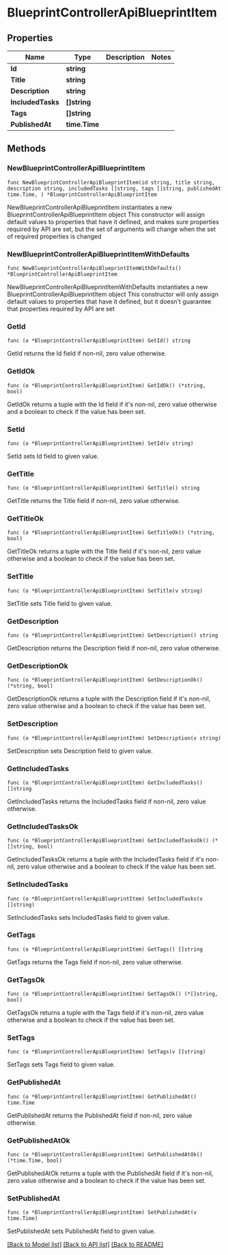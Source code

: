 # BlueprintControllerApiBlueprintItem

## Properties

Name | Type | Description | Notes
------------ | ------------- | ------------- | -------------
**Id** | **string** |  | 
**Title** | **string** |  | 
**Description** | **string** |  | 
**IncludedTasks** | **[]string** |  | 
**Tags** | **[]string** |  | 
**PublishedAt** | **time.Time** |  | 

## Methods

### NewBlueprintControllerApiBlueprintItem

`func NewBlueprintControllerApiBlueprintItem(id string, title string, description string, includedTasks []string, tags []string, publishedAt time.Time, ) *BlueprintControllerApiBlueprintItem`

NewBlueprintControllerApiBlueprintItem instantiates a new BlueprintControllerApiBlueprintItem object
This constructor will assign default values to properties that have it defined,
and makes sure properties required by API are set, but the set of arguments
will change when the set of required properties is changed

### NewBlueprintControllerApiBlueprintItemWithDefaults

`func NewBlueprintControllerApiBlueprintItemWithDefaults() *BlueprintControllerApiBlueprintItem`

NewBlueprintControllerApiBlueprintItemWithDefaults instantiates a new BlueprintControllerApiBlueprintItem object
This constructor will only assign default values to properties that have it defined,
but it doesn't guarantee that properties required by API are set

### GetId

`func (o *BlueprintControllerApiBlueprintItem) GetId() string`

GetId returns the Id field if non-nil, zero value otherwise.

### GetIdOk

`func (o *BlueprintControllerApiBlueprintItem) GetIdOk() (*string, bool)`

GetIdOk returns a tuple with the Id field if it's non-nil, zero value otherwise
and a boolean to check if the value has been set.

### SetId

`func (o *BlueprintControllerApiBlueprintItem) SetId(v string)`

SetId sets Id field to given value.


### GetTitle

`func (o *BlueprintControllerApiBlueprintItem) GetTitle() string`

GetTitle returns the Title field if non-nil, zero value otherwise.

### GetTitleOk

`func (o *BlueprintControllerApiBlueprintItem) GetTitleOk() (*string, bool)`

GetTitleOk returns a tuple with the Title field if it's non-nil, zero value otherwise
and a boolean to check if the value has been set.

### SetTitle

`func (o *BlueprintControllerApiBlueprintItem) SetTitle(v string)`

SetTitle sets Title field to given value.


### GetDescription

`func (o *BlueprintControllerApiBlueprintItem) GetDescription() string`

GetDescription returns the Description field if non-nil, zero value otherwise.

### GetDescriptionOk

`func (o *BlueprintControllerApiBlueprintItem) GetDescriptionOk() (*string, bool)`

GetDescriptionOk returns a tuple with the Description field if it's non-nil, zero value otherwise
and a boolean to check if the value has been set.

### SetDescription

`func (o *BlueprintControllerApiBlueprintItem) SetDescription(v string)`

SetDescription sets Description field to given value.


### GetIncludedTasks

`func (o *BlueprintControllerApiBlueprintItem) GetIncludedTasks() []string`

GetIncludedTasks returns the IncludedTasks field if non-nil, zero value otherwise.

### GetIncludedTasksOk

`func (o *BlueprintControllerApiBlueprintItem) GetIncludedTasksOk() (*[]string, bool)`

GetIncludedTasksOk returns a tuple with the IncludedTasks field if it's non-nil, zero value otherwise
and a boolean to check if the value has been set.

### SetIncludedTasks

`func (o *BlueprintControllerApiBlueprintItem) SetIncludedTasks(v []string)`

SetIncludedTasks sets IncludedTasks field to given value.


### GetTags

`func (o *BlueprintControllerApiBlueprintItem) GetTags() []string`

GetTags returns the Tags field if non-nil, zero value otherwise.

### GetTagsOk

`func (o *BlueprintControllerApiBlueprintItem) GetTagsOk() (*[]string, bool)`

GetTagsOk returns a tuple with the Tags field if it's non-nil, zero value otherwise
and a boolean to check if the value has been set.

### SetTags

`func (o *BlueprintControllerApiBlueprintItem) SetTags(v []string)`

SetTags sets Tags field to given value.


### GetPublishedAt

`func (o *BlueprintControllerApiBlueprintItem) GetPublishedAt() time.Time`

GetPublishedAt returns the PublishedAt field if non-nil, zero value otherwise.

### GetPublishedAtOk

`func (o *BlueprintControllerApiBlueprintItem) GetPublishedAtOk() (*time.Time, bool)`

GetPublishedAtOk returns a tuple with the PublishedAt field if it's non-nil, zero value otherwise
and a boolean to check if the value has been set.

### SetPublishedAt

`func (o *BlueprintControllerApiBlueprintItem) SetPublishedAt(v time.Time)`

SetPublishedAt sets PublishedAt field to given value.



[[Back to Model list]](../README.md#documentation-for-models) [[Back to API list]](../README.md#documentation-for-api-endpoints) [[Back to README]](../README.md)


